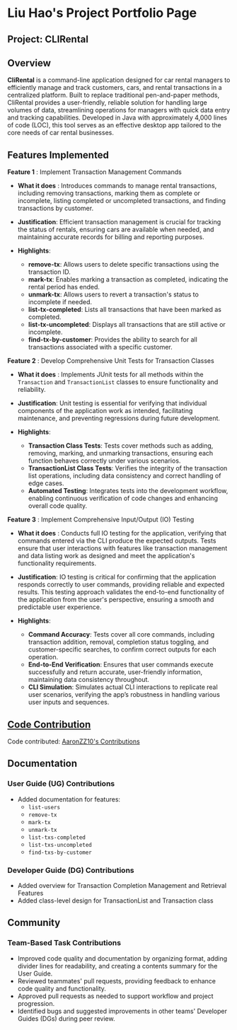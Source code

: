 # Liu Hao's Project Portfolio Page

## Project: CLIRental

## Overview

**CliRental** is a command-line application designed for car rental managers to efficiently
manage and track customers, cars, and rental transactions in a centralized platform. 
Built to replace traditional pen-and-paper methods, CliRental provides a user-friendly, 
reliable solution for handling large volumes of data, streamlining operations for managers 
with quick data entry and tracking capabilities. Developed in Java with approximately 
4,000 lines of code (LOC), this tool serves as an effective desktop app tailored to the
core needs of car rental businesses.

## Features Implemented
**Feature 1** : Implement Transaction Management Commands

- **What it does** : Introduces commands to manage rental transactions, including removing transactions, marking them as complete or incomplete, listing completed or uncompleted transactions, and finding transactions by customer.

- **Justification**: Efficient transaction management is crucial for tracking the status of rentals, ensuring cars are available when needed, and maintaining accurate records for billing and reporting purposes.

- **Highlights**:
    - **remove-tx**: Allows users to delete specific transactions using the transaction ID.
    - **mark-tx**: Enables marking a transaction as completed, indicating the rental period has ended.
    - **unmark-tx**: Allows users to revert a transaction's status to incomplete if needed.
    - **list-tx-completed**: Lists all transactions that have been marked as completed.
    - **list-tx-uncompleted**: Displays all transactions that are still active or incomplete.
    - **find-tx-by-customer**: Provides the ability to search for all transactions associated with a specific customer.

**Feature 2** : Develop Comprehensive Unit Tests for Transaction Classes

- **What it does** : Implements JUnit tests for all methods within the `Transaction` and `TransactionList` classes to ensure functionality and reliability.

- **Justification**: Unit testing is essential for verifying that individual components of the application work as intended, facilitating maintenance, and preventing regressions during future development.

- **Highlights**:
    - **Transaction Class Tests**: Tests cover methods such as adding, removing, marking, and unmarking transactions, ensuring each function behaves correctly under various scenarios.
    - **TransactionList Class Tests**: Verifies the integrity of the transaction list operations, including data consistency and correct handling of edge cases.
    - **Automated Testing**: Integrates tests into the development workflow, enabling continuous verification of code changes and enhancing overall code quality.

**Feature 3** : Implement Comprehensive Input/Output (IO) Testing

- **What it does** : Conducts full IO testing for the application, verifying that commands entered via the CLI produce the expected outputs. Tests ensure that user interactions with features like transaction management and data listing work as designed and meet the application's functionality requirements.

- **Justification**: IO testing is critical for confirming that the application responds correctly to user commands, providing reliable and expected results. This testing approach validates the end-to-end functionality of the application from the user's perspective, ensuring a smooth and predictable user experience.

- **Highlights**:
  - **Command Accuracy**: Tests cover all core commands, including transaction addition, removal, completion status toggling, and customer-specific searches, to confirm correct outputs for each operation.
  - **End-to-End Verification**: Ensures that user commands execute successfully and return accurate, user-friendly information, maintaining data consistency throughout.
  - **CLI Simulation**: Simulates actual CLI interactions to replicate real user scenarios, verifying the app’s robustness in handling various user inputs and sequences.

## <u>Code Contribution</u>

Code contributed: [AaronZZ10's Contributions](https://nus-cs2113-ay2425s1.github.io/tp-dashboard/?search=aaronzz10&breakdown=true)

## Documentation

### User Guide (UG) Contributions
- Added documentation for features:
  - `list-users`
  - `remove-tx`
  - `mark-tx`
  - `unmark-tx`
  - `list-txs-completed`
  - `list-txs-uncompleted`
  - `find-txs-by-customer`

### Developer Guide (DG) Contributions
- Added overview for Transaction Completion Management and Retrieval Features
- Added class-level design for TransactionList and Transaction class

## Community

### Team-Based Task Contributions
- Improved code quality and documentation by organizing format, adding divider lines for readability, and creating a contents summary for the User Guide.
- Reviewed teammates' pull requests, providing feedback to enhance code quality and functionality.
- Approved pull requests as needed to support workflow and project progression.
- Identified bugs and suggested improvements in other teams' Developer Guides (DGs) during peer review.


